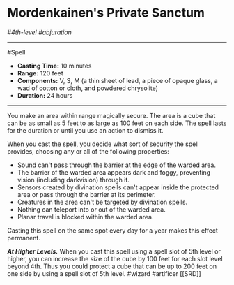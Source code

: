 # Mordenkainen's Private Sanctum
*#4th-level #abjuration*
___ 
#Spell
- **Casting Time:** 10 minutes
- **Range:** 120 feet
- **Components:** V, S, M (a thin sheet of lead, a piece of opaque glass, a wad of cotton or cloth, and powdered chrysolite)
- **Duration:** 24 hours
---
You make an area within range magically secure. The area is a cube that can be as small as 5 feet to as large as 100 feet on each side. The spell lasts for the duration or until you use an action to dismiss it.

When you cast the spell, you decide what sort of security the spell provides, choosing any or all of the following properties:

- Sound can't pass through the barrier at the edge of the warded area.
- The barrier of the warded area appears dark and foggy, preventing vision (including darkvision) through it.
- Sensors created by divination spells can't appear inside the protected area or pass through the barrier at its perimeter.
- Creatures in the area can't be targeted by divination spells.
- Nothing can teleport into or out of the warded area.
- Planar travel is blocked within the warded area.

Casting this spell on the same spot every day for a year makes this effect permanent.

***At Higher Levels.*** When you cast this spell using a spell slot of 5th level or higher, you can increase the size of the cube by 100 feet for each slot level beyond 4th. Thus you could protect a cube that can be up to 200 feet on one side by using a spell slot of 5th level.
#wizard
#artificer
[[SRD]]